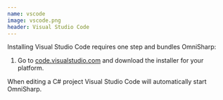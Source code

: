 ```yaml
---
name: vscode
image: vscode.png
header: Visual Studio Code 
---
```


Installing Visual Studio Code requires one step and bundles OmniSharp:

1. Go to [code.visualstudio.com](http://code.visualstudio.com/) and download the installer for your platform.

When editing a C# project Visual Studio Code will automatically start OmniSharp.
